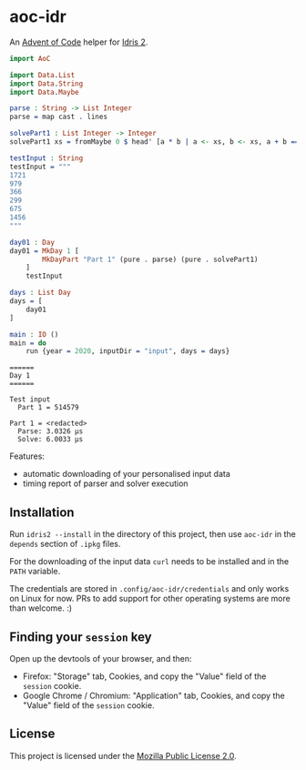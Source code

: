 # aoc-idr

An [Advent of Code](https://adventofcode.com/) helper for [Idris 2](https://github.com/idris-lang/Idris2).

```idris
import AoC

import Data.List
import Data.String
import Data.Maybe

parse : String -> List Integer
parse = map cast . lines

solvePart1 : List Integer -> Integer
solvePart1 xs = fromMaybe 0 $ head' [a * b | a <- xs, b <- xs, a + b == 2020]

testInput : String
testInput = """
1721
979
366
299
675
1456
"""

day01 : Day
day01 = MkDay 1 [
        MkDayPart "Part 1" (pure . parse) (pure . solvePart1)
    ]
    testInput

days : List Day
days = [
    day01
]

main : IO ()
main = do
    run {year = 2020, inputDir = "input", days = days}
```

```
======
Day 1
======

Test input
  Part 1 = 514579

Part 1 = <redacted>
  Parse: 3.0326 μs
  Solve: 6.0033 μs
```

Features:

- automatic downloading of your personalised input data
- timing report of parser and solver execution

## Installation

Run `idris2 --install` in the directory of this project, then use `aoc-idr`
in the `depends` section of `.ipkg` files.

For the downloading of the input data `curl` needs to be installed and in the
`PATH` variable.

The credentials are stored in `.config/aoc-idr/credentials` and only works on
Linux for now. PRs to add support for other operating systems are more than welcome. :)

## Finding your `session` key

Open up the devtools of your browser, and then:

- Firefox: "Storage" tab, Cookies, and copy the "Value" field of the `session` cookie.
- Google Chrome / Chromium: "Application" tab, Cookies, and copy the "Value" field of the `session` cookie.


## License

This project is licensed under the [Mozilla Public License 2.0](https://www.mozilla.org/en-US/MPL/2.0/).